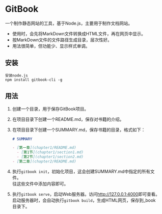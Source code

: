 # GitBook

一个制作静态网站的工具，基于Node.js，主要用于制作文档网站。

- 使用时，会先将MarkDown文件转换成HTML文件，再在网页中显示。
- 按MarkDown文件的文件路径生成目录，层次性好。
- 用法很简单，但功能少、显示样式单调。

## 安装

```shell
安装node.js
npm install gitbook-cli -g
```

## 用法

1. 创建一个目录，用于保存GitBook项目。
2. 在项目目录下创建一个README.md，保存对书籍的介绍。
3. 在项目目录下创建一个SUMMARY.md，保存书籍的目录，格式如下：

    ```markdown
    # SUMMARY

    - [第一章](chapter1/README.md)
      - [第1节](chapter1/section1.md)
      - [第2节](chapter1/section2.md)
    - [第二章](chapter2/README.md)
    ```

4. 执行`gitbook init`，初始化项目，这会创建SUMMARY.md中指定的所有文件。<br>
   往这些文件中添加内容即可。
5. 执行`gitbook serve`，启动Web服务器。访问<http://127.0.0.1:4000>即可查看。<br>
   启动服务器时，会自动执行`gitbook build`，生成HTML网页，保存到_book目录下。
